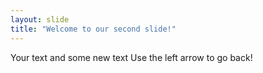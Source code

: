 ```yaml
---
layout: slide
title: "Welcome to our second slide!"
---
```

Your text and some new text
Use the left arrow to go back!
